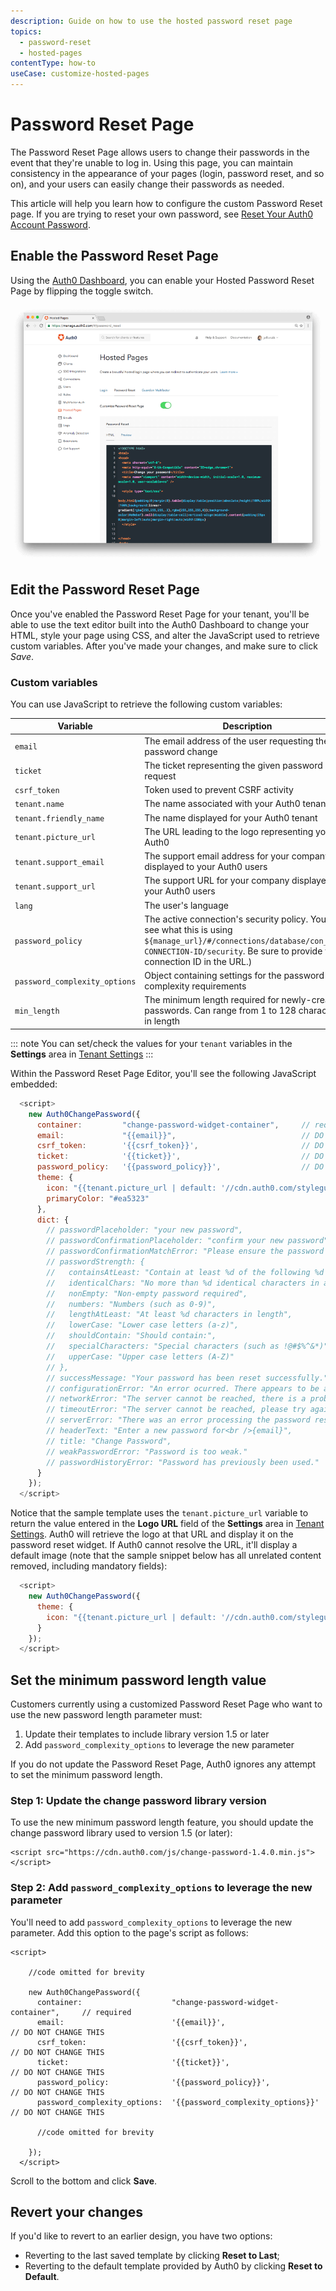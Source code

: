 ```yaml
---
description: Guide on how to use the hosted password reset page
topics:
  - password-reset
  - hosted-pages
contentType: how-to
useCase: customize-hosted-pages
---
```

# Password Reset Page

The Password Reset Page allows users to change their passwords in the event that they're unable to log in. Using this page, you can maintain consistency in the appearance of your pages (login, password reset, and so on), and your users can easily change their passwords as needed.

This article will help you learn how to configure the custom Password Reset page. If you are trying to reset your own password, see [Reset Your Auth0 Account Password](/support/reset-account-password).

## Enable the Password Reset Page

Using the [Auth0 Dashboard](${manage_url}/#/password_reset), you can enable your Hosted Password Reset Page by flipping the toggle switch.

![Hosted Password Reset Page](/media/articles/hosted-pages/password-reset.png)

## Edit the Password Reset Page

Once you've enabled the Password Reset Page for your tenant, you'll be able to use the text editor built into the Auth0 Dashboard to change your HTML, style your page using CSS, and alter the JavaScript used to retrieve custom variables. After you've made your changes, and make sure to click _Save_.

### Custom variables

You can use JavaScript to retrieve the following custom variables:

| Variable | Description |
| - | - |
| `email` | The email address of the user requesting the password change | 
| `ticket` | The ticket representing the given password reset request | 
| `csrf_token` | Token used to prevent CSRF activity | 
| `tenant.name` | The name associated with your Auth0 tenant | 
| `tenant.friendly_name` | The name displayed for your Auth0 tenant | 
| `tenant.picture_url` | The URL leading to the logo representing you in Auth0 | 
| `tenant.support_email` | The support email address for your company displayed to your Auth0 users | 
| `tenant.support_url` | The support URL for your company displayed to your Auth0 users | 
| `lang` | The user's language | 
| `password_policy` | The active connection's security policy. You can see what this is using `${manage_url}/#/connections/database/con_YOUR-CONNECTION-ID/security`. Be sure to provide your connection ID in the URL.) |
| `password_complexity_options` | Object containing settings for the password complexity requirements |
| `min_length` | The minimum length required for newly-created passwords. Can range from 1 to 128 characters in length |

::: note
You can set/check the values for your `tenant` variables in the **Settings** area in [Tenant Settings](${manage_url}/#/tenant)
:::

Within the Password Reset Page Editor, you'll see the following JavaScript embedded:

```js
  <script>
    new Auth0ChangePassword({
      container:         "change-password-widget-container",     // required
      email:             "{{email}}",                            // DO NOT CHANGE THIS
      csrf_token:        '{{csrf_token}}',                       // DO NOT CHANGE THIS
      ticket:            '{{ticket}}',                           // DO NOT CHANGE THIS
      password_policy:   '{{password_policy}}',                  // DO NOT CHANGE THIS
      theme: {
        icon: "{{tenant.picture_url | default: '//cdn.auth0.com/styleguide/1.0.0/img/badge.png'}}",
        primaryColor: "#ea5323"
      },
      dict: {
        // passwordPlaceholder: "your new password",
        // passwordConfirmationPlaceholder: "confirm your new password",
        // passwordConfirmationMatchError: "Please ensure the password and the confirmation are the same.",
        // passwordStrength: {
        //   containsAtLeast: "Contain at least %d of the following %d types of characters:",
        //   identicalChars: "No more than %d identical characters in a row (such as, \"%s\" not allowed)",
        //   nonEmpty: "Non-empty password required",
        //   numbers: "Numbers (such as 0-9)",
        //   lengthAtLeast: "At least %d characters in length",
        //   lowerCase: "Lower case letters (a-z)",
        //   shouldContain: "Should contain:",
        //   specialCharacters: "Special characters (such as !@#$%^&*)",
        //   upperCase: "Upper case letters (A-Z)"
        // },
        // successMessage: "Your password has been reset successfully.",
        // configurationError: "An error ocurred. There appears to be a misconfiguration in the form.",
        // networkError: "The server cannot be reached, there is a problem with the network.",
        // timeoutError: "The server cannot be reached, please try again.",
        // serverError: "There was an error processing the password reset.",
        // headerText: "Enter a new password for<br />{email}",
        // title: "Change Password",
        // weakPasswordError: "Password is too weak."
        // passwordHistoryError: "Password has previously been used."
      }
    });
  </script>
```

Notice that the sample template uses the `tenant.picture_url` variable to return the value entered in the **Logo URL** field of the **Settings** area in [Tenant Settings](${manage_url}/#/tenant). Auth0 will retrieve the logo at that URL and display it on the password reset widget. If Auth0 cannot resolve the URL, it'll display a default image (note that the sample snippet below has all unrelated content removed, including mandatory fields):

```js
  <script>
    new Auth0ChangePassword({
      theme: {
        icon: "{{tenant.picture_url | default: '//cdn.auth0.com/styleguide/1.0.0/img/badge.png'}}",
      }
    });
  </script>
```

## Set the minimum password length value

[](/connections/database/password-strength)

Customers currently using a customized Password Reset Page who want to use the new password length parameter must:

1. Update their templates to include library version 1.5 or later
2. Add `password_complexity_options` to leverage the new parameter

If you do not update the Password Reset Page, Auth0 ignores any attempt to set the minimum password length.

### Step 1: Update the change password library version

To use the new minimum password length feature, you should update the change password library used to version 1.5 (or later):

```text
<script src="https://cdn.auth0.com/js/change-password-1.4.0.min.js"></script>
```

### Step 2: Add `password_complexity_options` to leverage the new parameter

You'll need to add `password_complexity_options` to leverage the new parameter. Add this option to the page's script as follows:

```text
<script>

    //code omitted for brevity

    new Auth0ChangePassword({
      container:                    "change-password-widget-container",     // required
      email:                        '{{email}}',                            // DO NOT CHANGE THIS
      csrf_token:                   '{{csrf_token}}',                       // DO NOT CHANGE THIS
      ticket:                       '{{ticket}}',                           // DO NOT CHANGE THIS
      password_policy:              '{{password_policy}}',                  // DO NOT CHANGE THIS
      password_complexity_options:  '{{password_complexity_options}}'       // DO NOT CHANGE THIS
      
      //code omitted for brevity
    
    });
  </script>
```

Scroll to the bottom and click **Save**.

## Revert your changes

If you'd like to revert to an earlier design, you have two options:

* Reverting to the last saved template by clicking **Reset to Last**;
* Reverting to the default template provided by Auth0 by clicking **Reset to Default**.
